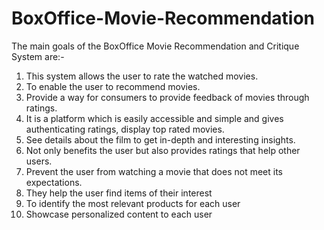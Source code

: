 # BoxOffice-Movie-Recommendation

The main goals of the BoxOffice Movie Recommendation and Critique System are:-
1. This system allows the user to rate the watched movies.
2. To enable the user to recommend movies. 
3. Provide a way for consumers to provide feedback of movies through ratings. 
4. It is a platform which is easily accessible and simple and gives authenticating ratings, display top rated movies. 
5. See details about the film to get in-depth and interesting insights. 
6. Not only benefits the user but also provides ratings that help other users. 
7. Prevent the user from watching a movie that does not meet its expectations. 
8. They help the user find items of their interest 
9. To identify the most relevant products for each user 
10. Showcase personalized content to each user
